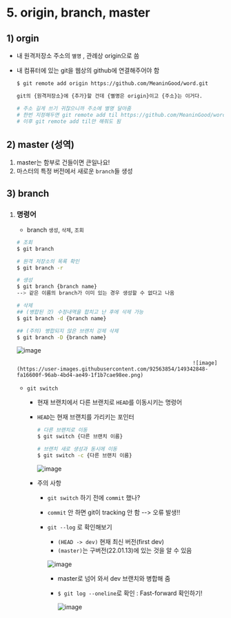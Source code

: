 # 5. origin, branch, master



## 1) orgin 

- 내 원격저장소 주소의 `별명` , 관례상 origin으로 씀

- 내 컴퓨터에 있는 git을 웹상의 github에 연결해주어야 함

  ```bash
  $ git remote add origin https://github.com/MeaninGood/word.git
  
  git의 {원격저장소}에 {추가}할 건데 {별명은 origin}이고 {주소}는 이거다.
  
  # 주소 길게 쓰기 귀찮으니까 주소에 별명 달아줌
  # 한번 지정해두면 git remote add til https://github.com/MeaninGood/word.git로 지정 후
  # 이후 git remote add til만 해줘도 됨
  ```

  



## 2) master (성역)

1. master는 함부로 건들이면 큰일나요!
2. 마스터의 특정 버전에서 새로운  `branch`들 생성



## 3) branch

1. ### 명령어

   -  branch `생성`, `삭제`, `조회` 

   ```bash
   # 조회
   $ git branch
   
   # 원격 저장소의 목록 확인
   $ git branch -r
   
   # 생성
   $ git branch {branch name}
   --> 같은 이름의 branch가 이미 있는 경우 생성할 수 없다고 나옴
   
   # 삭제
   ## (병합된 것) 수정내역을 합치고 난 후에 삭제 가능
   $ git branch -d {branch name}
   
   ## (주의) 병합되지 않은 브랜치 강제 삭제
   $ git branch -D {branch name}
   
   ```
   
   
   ![image](https://user-images.githubusercontent.com/92563854/149342805-7e8fa71e-68a2-4974-a35b-5cc118da4e57.png)


   																![image](https://user-images.githubusercontent.com/92563854/149342848-fa16600f-96ab-4bd4-ae49-1f1b7cae98ee.png)

   



   - `git switch`
   
     - 현재 브랜치에서 다른 브랜치로 `HEAD`를 이동시키는 명령어
     
     - `HEAD`는 현재 브랜치를 가리키는 포인터
     
       ```bash
       # 다른 브랜치로 이동
       $ git switch {다른 브랜치 이름}
       
       # 브랜치 새로 생성과 동시에 이동
       $ git switch -c {다른 브랜치 이름}
       ```
     
       ![image](https://user-images.githubusercontent.com/92563854/149342900-3595eef8-bcc9-4b1c-a5a3-84d4c1f5141e.png)
     
       
     
     - 주의 사항
       - `git switch` 하기 전에 `commit` 했나?
       
       - `commit` 안 하면 git이 tracking 안 함 --> 오류 발생!!
       
       - `git --log` 로 확인해보기
       
         - `(HEAD -> dev)` 현재 최신 버전(first dev)
         - `(master)`는 구버전(22.01.13)에 있는 것을 알 수 있음
       
         ![image](https://user-images.githubusercontent.com/92563854/149342936-efdf558e-a6af-465f-a2db-d885cc03fca9.png)
       
         -  master로 넘어 와서 dev 브랜치와 병합해 줌
       
         - `$ git log --oneline`로 확인 : Fast-forward 확인하기!
       
           ![image](https://user-images.githubusercontent.com/92563854/149342965-51efde5f-86d9-4fee-a7ef-8d3c9a8ad36e.png)
